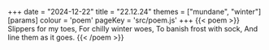 +++
date = "2024-12-22"
title = "22.12.24"
themes = ["mundane", "winter"]
[params]
  colour = 'poem'
  pageKey = 'src/poem.js'
+++
{{< poem >}}
Slippers for my toes,
For chilly winter woes,
To banish frost with sock,
And line them as it goes.
{{< /poem >}}